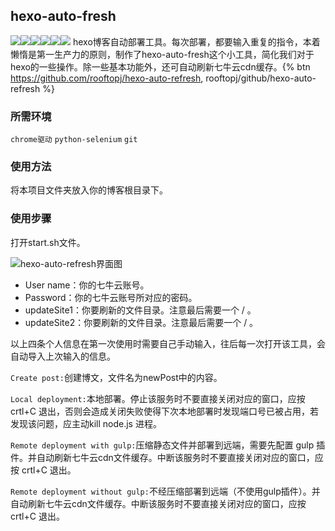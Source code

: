 ## hexo-auto-fresh
![](https://img.shields.io/badge/release-v1.0.0-blue)![](https://img.shields.io/badge/license-MIT-green)![](https://img.shields.io/badge/python-3.8-orange)![](https://img.shields.io/badge/Node-%3E%3D8.1.0-orange)![](https://img.shields.io/badge/ChromeDriver-%3Dversion--Browser-red)![](https://img.shields.io/badge/python-selenium-brightgreen)
hexo博客自动部署工具。每次部署，都要输入重复的指令，本着懒惰是第一生产力的原则，制作了hexo-auto-fresh这个小工具，简化我们对于hexo的一些操作。除一些基本功能外，还可自动刷新七牛云cdn缓存。{% btn https://github.com/rooftopj/hexo-auto-refresh, rooftopj/github/hexo-auto-refresh %}

###  所需环境

`chrome驱动` `python-selenium` `git`

### 使用方法

将本项目文件夹放入你的博客根目录下。

### 使用步骤

打开start.sh文件。

![hexo-auto-refresh界面图](https://i.loli.net/2020/07/15/OZYG5HFgpnExVqi.png)

- User name：你的七牛云账号。
- Password：你的七牛云账号所对应的密码。
- updateSite1：你要刷新的文件目录。注意最后需要一个 / 。
- updateSite2：你要刷新的文件目录。注意最后需要一个 / 。

以上四条个人信息在第一次使用时需要自己手动输入，往后每一次打开该工具，会自动导入上次输入的信息。

`Create post:`创建博文，文件名为newPost中的内容。

`Local deployment:`本地部署。停止该服务时不要直接关闭对应的窗口，应按 crtl+C 退出，否则会造成关闭失败使得下次本地部署时发现端口号已被占用，若发现该问题，应主动kill node.js 进程。

`Remote deployment with gulp:`压缩静态文件并部署到远端，需要先配置 gulp 插件。并自动刷新七牛云cdn文件缓存。中断该服务时不要直接关闭对应的窗口，应按 crtl+C 退出。

`Remote deployment without gulp:`不经压缩部署到远端（不使用gulp插件）。并自动刷新七牛云cdn文件缓存。中断该服务时不要直接关闭对应的窗口，应按 crtl+C 退出。
